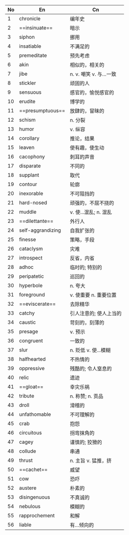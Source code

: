 
| No  | En                | Cn               |
| --- | ----------------- | ---------------- |
| 1   | chronicle         | 编年史              |
| 2   | ==insinuate==     | 暗示               |
| 3   | siphon            | 挪用               |
| 4   | insatiable        | 不满足的             |
| 5   | premeditate       | 预先考虑             |
| 6   | akin              | 相似的，相关的          |
| 7   | jibe              | n. v. 嘲笑 v. 与…一致 |
| 8   | stickler          | 顽固的人             |
| 9   | sensuous          | 感官的，愉悦感官的        |
| 10  | erudite           | 博学的              |
| 11  | ==presumptuous==  | 放肆的，冒昧的          |
| 12  | schism            | n. 分裂            |
| 13  | humor             | v. 纵容            |
| 14  | corollary         | 推论，结果            |
| 15  | leaven            | 使有趣，使生动          |
| 16  | cacophony         | 刺耳的声音            |
| 17  | disparate         | 不同的              |
| 18  | supplant          | 取代               |
| 19  | contour           | 轮廓               |
| 20  | inexorable        | 不可阻挡的            |
| 21  | hard-nosed        | 顽强的，不屈不挠的        |
| 22  | muddle            | v. 使...混乱; n. 混乱 |
| 23  | ==dilettante==    | 外行人              |
| 24  | self-aggrandizing | 自我扩张的            |
| 25  | finesse           | 策略，手段            |
| 26  | cataclysm         | 灾难               |
| 27  | introspect        | 反省，内省            |
| 28  | adhoc             | 临时的; 特别的         |
| 29  | peripatetic       | 巡回的              |
| 30  | hyperbole         | n. 夸大            |
| 31  | foreground        | v. 使重要 n. 重要位置   |
| 32  | ==eviscerate==    | 去除精华             |
| 33  | catchy            | 引人注意的; 使人上当的     |
| 34  | caustic           | 苛刻的，刻薄的          |
| 35  | presage           | v. 预示            |
| 36  | congruent         | 一致的              |
| 37  | slur              | n. 贬低 v. 使...模糊  |
| 38  | halfhearted       | 不热情的             |
| 39  | oppressive        | 残酷的; 令人窒息的       |
| 40  | relic             | 遗迹               |
| 41  | ==gloat==         | 幸灾乐祸             |
| 42  | tribute           | n. 称赞; n. 贡品     |
| 43  | droll             | 滑稽的              |
| 44  | unfathomable      | 不可理解的            |
| 45  | crab              | 抱怨               |
| 46  | circuitous        | 拐弯抹角的            |
| 47  | cagey             | 谨慎的; 狡猾的         |
| 48  | collude           | 串通               |
| 49  | thrust            | n. 主旨 v. 猛推，挤    |
| 50  | ==cachet==        | 威望               |
| 51  | cow               | 恐吓               |
| 52  | austere           | 朴素的              |
| 53  | disingenuous      | 不真诚的             |
| 54  | nebulous          | 模糊的              |
| 55  | rapprochement     | 和解               |
| 56  | liable            | 有…倾向的            |

